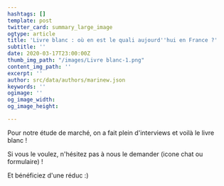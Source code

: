 ```yaml
---
hashtags: []
template: post
twitter_card: summary_large_image
ogtype: article
title: 'Livre blanc : où en est le quali aujourd''hui en France ?'
subtitle: ''
date: 2020-03-17T23:00:00Z
thumb_img_path: "/images/Livre blanc-1.png"
content_img_path: ''
excerpt: ''
author: src/data/authors/marinew.json
keywords: ''
ogimage: ''
og_image_width: 
og_image_height: 

---
```

Pour notre étude de marché, on a fait plein d'interviews et voilà le livre blanc !

Si vous le voulez, n'hésitez pas à nous le demander (icone chat ou formulaire) !

Et bénéficiez d'une réduc :)